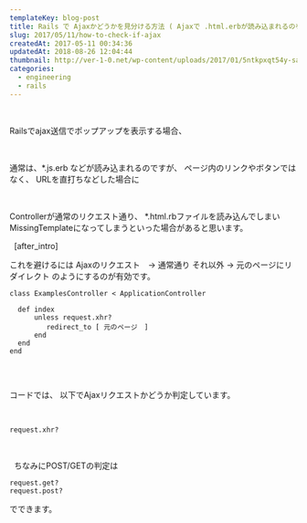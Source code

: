 ```yaml
---
templateKey: blog-post
title: Rails で Ajaxかどうかを見分ける方法 ( Ajaxで .html.erbが読み込まれるのを防ぐ）
slug: 2017/05/11/how-to-check-if-ajax
createdAt: 2017-05-11 00:34:36
updatedAt: 2018-08-26 12:04:44
thumbnail: http://ver-1-0.net/wp-content/uploads/2017/01/5ntkpxqt54y-sai-kiran-anagani.jpg
categories: 
  - engineering
  - rails
---
```


&nbsp;

Railsでajax送信でポップアップを表示する場合、

&nbsp;

通常は、*.js.erb などが読み込まれるのですが、
ページ内のリンクやボタンではなく、
URLを直打ちなどした場合に

&nbsp;

Controllerが通常のリクエスト通り、
*.html.rbファイルを読み込んでしまい
MissingTemplateになってしまうといった場合があると思います。

&nbsp;
[after_intro]
&nbsp;

これを避けるには
Ajaxのリクエスト　→ 通常通り
それ以外 → 元のページにリダイレクト
のようにするのが有効です。
<pre><code class="language-ruby">class ExamplesController &lt; ApplicationController

  def index 
      unless request.xhr?
         redirect_to [ 元のページ　]
      end 
  end
end

</code></pre>
&nbsp;

コードでは、
以下でAjaxリクエストかどうか判定しています。

&nbsp;
<pre><code class="language-markup">request.xhr?
</code></pre>
&nbsp;

&nbsp;
ちなみにPOST/GETの判定は
<pre><code class="language-markup">request.get?
request.post?
</code></pre>

でできます。
